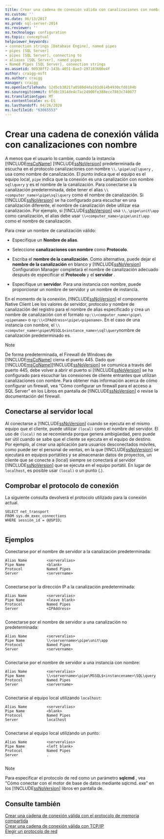 ```yaml
---
title: Crear una cadena de conexión válida con canalizaciones con nombre | Microsoft Docs
ms.custom: ''
ms.date: 06/13/2017
ms.prod: sql-server-2014
ms.reviewer: ''
ms.technology: configuration
ms.topic: conceptual
helpviewer_keywords:
- connection strings [Database Engine], named pipes
- pipes [SQL Server]
- pipes [SQL Server], connecting to
- aliases [SQL Server], named pipes
- Named Pipes [SQL Server], connection strings
ms.assetid: 90930ff2-143b-4651-8ae3-297103600e4f
author: craigg-msft
ms.author: craigg
manager: craigg
ms.openlocfilehash: 12d5cb30217a0580d4da101d614b4930cfd8184b
ms.sourcegitcommit: 6fd8c1914de4c7ac24900fe388ecc7883c740077
ms.translationtype: MT
ms.contentlocale: es-ES
ms.lasthandoff: 04/26/2020
ms.locfileid: "63065553"
---
```

# <a name="creating-a-valid-connection-string-using-named-pipes"></a>Crear una cadena de conexión válida con canalizaciones con nombre
  A menos que el usuario lo cambie, cuando la instancia [!INCLUDE[msCoName](../../includes/msconame-md.md)] [!INCLUDE[ssNoVersion](../../includes/ssnoversion-md.md)] predeterminada de escucha en el protocolo canalizaciones con nombre `\\.\pipe\sql\query` , usa como nombre de canalización. El punto indica que el equipo es el equipo local, `pipe` indica que la conexión es una canalización con nombre `sql\query` y es el nombre de la canalización. Para conectarse a la canalización predeterminada, debe tener el alias `\\<computer_name>\pipe\sql\query` como el nombre de canalización. Si [!INCLUDE[ssNoVersion](../../includes/ssnoversion-md.md)] se ha configurado para escuchar en una canalización diferente, el nombre de canalización debe utilizar esa canalización. Por ejemplo, si [!INCLUDE[ssNoVersion](../../includes/ssnoversion-md.md)] usa `\\.\pipe\unit\app` como canalización, el alias debe usar `\\<computer_name>\pipe\unit\app` como el nombre de canalización.  
  
 Para crear un nombre de canalización válido:  
  
-   Especifique un **Nombre de alias**.  
  
-   Seleccione **canalizaciones con nombre** como **Protocolo**.  
  
-   Escriba el **nombre de la canalización**. Como alternativa, puede dejar el **nombre de la canalización** en blanco y [!INCLUDE[ssNoVersion](../../includes/ssnoversion-md.md)] Configuration Manager completará el nombre de canalización adecuado después de especificar el **Protocolo** y el **servidor** .  
  
-   Especifique un **servidor**. Para una instancia con nombre, puede proporcionar un nombre de servidor y un nombre de instancia.  
  
 En el momento de la conexión, [!INCLUDE[ssNoVersion](../../includes/ssnoversion-md.md)] el componente Native Client Lee los valores de servidor, protocolo y nombre de canalización del registro para el nombre de alias especificado y crea un nombre de canalización con el formato `np:\\<computer_name>\pipe\<pipename>` o `np:\\<IPAddress>\pipe\<pipename>`. En el caso de una instancia con nombre, el `\\<computer_name>\pipe\MSSQL$<instance_name>\sql\query`nombre de canalización predeterminado es.  
  
> [!NOTE]  
>  De forma predeterminada, el Firewall de Windows de [!INCLUDE[msCoName](../../includes/msconame-md.md)] cierra el puerto 445. Dado que [!INCLUDE[msCoName](../../includes/msconame-md.md)][!INCLUDE[ssNoVersion](../../includes/ssnoversion-md.md)] se comunica a través del puerto 445, debe volver a abrir el puerto si [!INCLUDE[ssNoVersion](../../includes/ssnoversion-md.md)] se ha configurado para escuchar las conexiones de cliente entrantes que utilizan canalizaciones con nombre. Para obtener más información acerca de cómo configurar un firewall, vea “Cómo configurar un firewall para el acceso a SQL Server” en los Libros en pantalla de [!INCLUDE[ssNoVersion](../../includes/ssnoversion-md.md)] o revise la documentación del firewall.  
  
## <a name="connecting-to-the-local-server"></a>Conectarse al servidor local  
 Al conectarse a [!INCLUDE[ssNoVersion](../../includes/ssnoversion-md.md)] cuando se ejecuta en el mismo equipo que el cliente, puede utilizar `(local)` como el nombre del servidor. El uso de `(local)` no se recomienda porque genera ambigüedad, pero puede ser útil cuando se sabe que el cliente se ejecuta en el equipo de destino. Por ejemplo, al crear una aplicación para usuarios desconectados móviles, como puede ser el personal de ventas, en la que [!INCLUDE[ssNoVersion](../../includes/ssnoversion-md.md)] se ejecutará en equipos portátiles y se almacenarán datos de proyectos, un cliente que se conecte a (local) siempre se conectará al servidor [!INCLUDE[ssNoVersion](../../includes/ssnoversion-md.md)] que se ejecuta en el equipo portátil. En lugar de `localhost`, es posible usar `(local)` o un punto (.).  
  
## <a name="verifying-your-connection-protocol"></a>Comprobar el protocolo de conexión  
 La siguiente consulta devolverá el protocolo utilizado para la conexión actual.  
  
```  
SELECT net_transport   
FROM sys.dm_exec_connections   
WHERE session_id = @@SPID;  
  
```  
  
## <a name="examples"></a>Ejemplos  
 Conectarse por el nombre de servidor a la canalización predeterminada:  
  
```  
Alias Name         <serveralias>  
Pipe Name          <blank>  
Protocol           Named Pipes  
Server             <servername>  
  
```  
  
 Conectarse por la dirección IP a la canalización predeterminada:  
  
```  
Alias Name         <serveralias>  
Pipe Name          <leave blank>  
Protocol           Named Pipes  
Server             <IPAddress>  
  
```  
  
 Conectarse por el nombre de servidor a una canalización no predeterminada:  
  
```  
Alias Name         <serveralias>  
Pipe Name          \\<servername>\pipe\unit\app  
Protocol           Named Pipes  
Server             <servername>  
  
```  
  
 Conectarse por el nombre de servidor a una instancia con nombre:  
  
```  
Alias Name         <serveralias>  
Pipe Name          \\<servername>\pipe\MSSQL$<instancename>\SQL\query  
Protocol           Named Pipes  
Server             <servername>  
  
```  
  
 Conectarse al equipo local utilizando `localhost`:  
  
```  
Alias Name         <serveralias>  
Pipe Name          <blank>  
Protocol           Named Pipes  
Server             localhost  
  
```  
  
 Conectarse al equipo local utilizando un punto:  
  
```  
Alias Name         <serveralias>  
Pipe Name          <left blank>  
Protocol           Named Pipes  
Server             .  
  
```  
  
> [!NOTE]  
>  Para especificar el protocolo de red como un parámetro **sqlcmd** , vea "Cómo conectar con el motor de base de datos mediante sqlcmd. exe" en los [!INCLUDE[ssNoVersion](../../includes/ssnoversion-md.md)] libros en pantalla de.  
  
## <a name="see-also"></a>Consulte también  
 [Crear una cadena de conexión válida con el protocolo de memoria compartida](../../../2014/tools/configuration-manager/creating-a-valid-connection-string-using-shared-memory-protocol.md)   
 [Crear una cadena de conexión válida con TCP/IP](../../../2014/tools/configuration-manager/creating-a-valid-connection-string-using-tcp-ip.md)   
 [Elegir un protocolo de red](../../../2014/tools/configuration-manager/choosing-a-network-protocol.md)  
  
  
